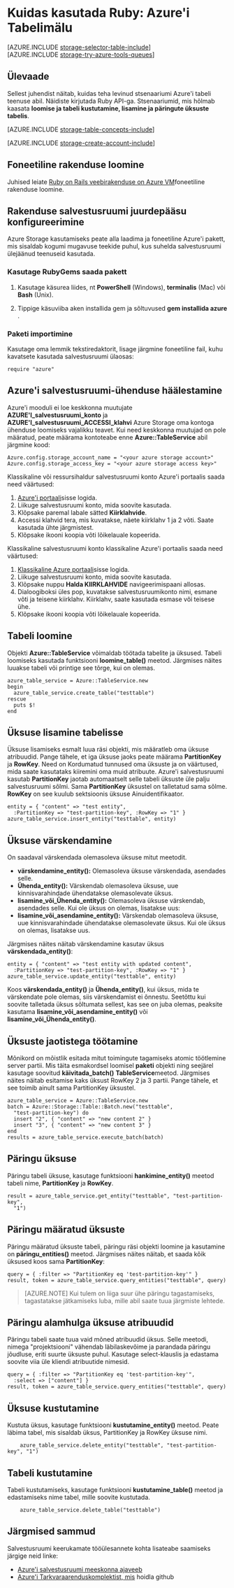 <properties
    pageTitle="Azure'i Tabelimälu kaudu Ruby kasutamine | Microsoft Azure'i"
    description="Liigendatud andmete talletamiseks pilveteenuses Azure'i tabelimälu, NoSQL andmete poe kaudu."
    services="storage"
    documentationCenter="ruby"
    authors="tamram"
    manager="carmonm"
    editor=""/>
<tags
    ms.service="storage"
    ms.workload="storage"
    ms.tgt_pltfrm="na"
    ms.devlang="ruby"
    ms.topic="article"
    ms.date="10/18/2016"
    ms.author="tamram"/>


# <a name="how-to-use-azure-table-storage-from-ruby"></a>Kuidas kasutada Ruby: Azure'i Tabelimälu

[AZURE.INCLUDE [storage-selector-table-include](../../includes/storage-selector-table-include.md)]
<br/>
[AZURE.INCLUDE [storage-try-azure-tools-queues](../../includes/storage-try-azure-tools-tables.md)]

## <a name="overview"></a>Ülevaade

Sellest juhendist näitab, kuidas teha levinud stsenaariumi Azure'i tabeli teenuse abil. Näidiste kirjutada Ruby API-ga. Stsenaariumid, mis hõlmab kaasata **loomise ja tabeli kustutamine, lisamine ja päringute üksuste tabelis**.

[AZURE.INCLUDE [storage-table-concepts-include](../../includes/storage-table-concepts-include.md)]

[AZURE.INCLUDE [storage-create-account-include](../../includes/storage-create-account-include.md)]

## <a name="create-a-ruby-application"></a>Foneetiline rakenduse loomine

Juhised leiate [Ruby on Rails veebirakenduse on Azure VM](../virtual-machines/linux/classic/virtual-machines-linux-classic-ruby-rails-web-app.md)foneetiline rakenduse loomine.


## <a name="configure-your-application-to-access-storage"></a>Rakenduse salvestusruumi juurdepääsu konfigureerimine

Azure Storage kasutamiseks peate alla laadima ja foneetiline Azure'i pakett, mis sisaldab kogumi mugavuse teekide puhul, kus suhelda salvestusruumi ülejäänud teenuseid kasutada.

### <a name="use-rubygems-to-obtain-the-package"></a>Kasutage RubyGems saada pakett

1. Kasutage käsurea liides, nt **PowerShell** (Windows), **terminalis** (Mac) või **Bash** (Unix).

2. Tippige käsuviiba aken installida gem ja sõltuvused **gem installida azure** .

### <a name="import-the-package"></a>Paketi importimine

Kasutage oma lemmik tekstiredaktorit, lisage järgmine foneetiline fail, kuhu kavatsete kasutada salvestusruumi ülaosas:

    require "azure"

## <a name="set-up-an-azure-storage-connection"></a>Azure'i salvestusruumi-ühenduse häälestamine

Azure'i mooduli ei loe keskkonna muutujate **AZURE'I\_salvestusruumi\_konto** ja **AZURE'I\_salvestusruumi\_ACCESSI\_klahvi** Azure Storage oma kontoga ühenduse loomiseks vajalikku teavet. Kui need keskkonna muutujad on pole määratud, peate määrama kontoteabe enne **Azure::TableService** abil järgmine kood:

    Azure.config.storage_account_name = "<your azure storage account>"
    Azure.config.storage_access_key = "<your azure storage access key>"

Klassikaline või ressursihaldur salvestusruumi konto Azure'i portaalis saada need väärtused:

1. [Azure'i portaali](https://portal.azure.com)sisse logida.
2. Liikuge salvestusruumi konto, mida soovite kasutada.
3. Klõpsake paremal labale sätted **Kiirklahvide**.
4. Accessi klahvid tera, mis kuvatakse, näete kiirklahv 1 ja 2 võti. Saate kasutada ühte järgmistest. 
5. Klõpsake ikooni koopia võti lõikelauale kopeerida. 

Klassikaline salvestusruumi konto klassikaline Azure'i portaalis saada need väärtused:

1. [Klassikaline Azure portaali](https://manage.windowsazure.com)sisse logida.
2. Liikuge salvestusruumi konto, mida soovite kasutada.
3. Klõpsake nuppu **Halda KIIRKLAHVIDE** navigeerimispaani allosas.
4. Dialoogiboksi üles pop, kuvatakse salvestusruumikonto nimi, esmane võti ja teisene kiirklahv. Kiirklahv, saate kasutada esmase või teisese ühe. 
5. Klõpsake ikooni koopia võti lõikelauale kopeerida.

## <a name="create-a-table"></a>Tabeli loomine

Objekti **Azure::TableService** võimaldab töötada tabelite ja üksused. Tabeli loomiseks kasutada funktsiooni **loomine\_table()** meetod. Järgmises näites luuakse tabeli või printige see tõrge, kui on olemas.

    azure_table_service = Azure::TableService.new
    begin
      azure_table_service.create_table("testtable")
    rescue
      puts $!
    end

## <a name="add-an-entity-to-a-table"></a>Üksuse lisamine tabelisse

Üksuse lisamiseks esmalt luua räsi objekti, mis määratleb oma üksuse atribuudid. Pange tähele, et iga üksuse jaoks peate määrama **PartitionKey** ja **RowKey**. Need on Kordumatud tunnused oma üksuste ja on väärtused, mida saate kasutataks kiiremini oma muid atribuute. Azure'i salvestusruumi kasutab **PartitionKey** jaotab automaatselt selle tabeli üksuste üle palju salvestusruumi sõlmi. Sama **PartitionKey** üksustel on talletatud sama sõlme. **RowKey** on see kuulub sektsioonis üksuse Ainuidentifikaator.

    entity = { "content" => "test entity",
      :PartitionKey => "test-partition-key", :RowKey => "1" }
    azure_table_service.insert_entity("testtable", entity)

## <a name="update-an-entity"></a>Üksuse värskendamine

On saadaval värskendada olemasoleva üksuse mitut meetodit.

* **värskendamine\_entity():** Olemasoleva üksuse värskendada, asendades selle.
* **Ühenda\_entity():** Värskendab olemasoleva üksuse, uue kinnisvarahindade ühendatakse olemasolevate üksus.
* **lisamine\_või\_Ühenda\_entity():** Olemasoleva üksuse värskendab, asendades selle. Kui ole üksus on olemas, lisatakse uus:
* **lisamine\_või\_asendamine\_entity():** Värskendab olemasoleva üksuse, uue kinnisvarahindade ühendatakse olemasolevate üksus. Kui ole üksus on olemas, lisatakse uus.

Järgmises näites näitab värskendamine kasutav üksus **värskendada\_entity()**:

    entity = { "content" => "test entity with updated content",
      :PartitionKey => "test-partition-key", :RowKey => "1" }
    azure_table_service.update_entity("testtable", entity)

Koos **värskendada\_entity()** ja **Ühenda\_entity()**, kui üksus, mida te värskendate pole olemas, siis värskendamist ei õnnestu. Seetõttu kui soovite talletada üksus sõltumata sellest, kas see on juba olemas, peaksite kasutama **lisamine\_või\_asendamine\_entity()** või **lisamine\_või\_Ühenda\_entity()**.

## <a name="work-with-groups-of-entities"></a>Üksuste jaotistega töötamine

Mõnikord on mõistlik esitada mitut toimingute tagamiseks atomic töötlemine server partii. Mis täita esmakordsel loomisel **paketi** objekti ning seejärel kasutage soovitud **käivitada\_batch()** **TableService**meetod. Järgmises näites näitab esitamise kaks üksust RowKey 2 ja 3 partii. Pange tähele, et see toimib ainult sama PartitionKey üksustel.

    azure_table_service = Azure::TableService.new
    batch = Azure::Storage::Table::Batch.new("testtable",
      "test-partition-key") do
      insert "2", { "content" => "new content 2" }
      insert "3", { "content" => "new content 3" }
    end
    results = azure_table_service.execute_batch(batch)

## <a name="query-for-an-entity"></a>Päringu üksuse

Päringu tabeli üksuse, kasutage funktsiooni **hankimine\_entity()** meetod tabeli nime, **PartitionKey** ja **RowKey**.

    result = azure_table_service.get_entity("testtable", "test-partition-key",
      "1")

## <a name="query-a-set-of-entities"></a>Päringu määratud üksuste

Päringu määratud üksuste tabeli, päringu räsi objekti loomine ja kasutamine on **päringu\_entities()** meetod. Järgmises näites näitab, et saada kõik üksused koos sama **PartitionKey**:

    query = { :filter => "PartitionKey eq 'test-partition-key'" }
    result, token = azure_table_service.query_entities("testtable", query)

> [AZURE.NOTE] Kui tulem on liiga suur ühe päringu tagastamiseks, tagastatakse jätkamiseks luba, mille abil saate tuua järgmiste lehtede.

## <a name="query-a-subset-of-entity-properties"></a>Päringu alamhulga üksuse atribuudid

Päringu tabeli saate tuua vaid mõned atribuudid üksus. Selle meetodi, nimega "projektsiooni" vähendab läbilaskevõime ja parandada päringu jõudluse, eriti suurte üksuste puhul. Kasutage select-klauslis ja edastama soovite viia üle kliendi atribuutide nimesid.

    query = { :filter => "PartitionKey eq 'test-partition-key'",
      :select => ["content"] }
    result, token = azure_table_service.query_entities("testtable", query)

## <a name="delete-an-entity"></a>Üksuse kustutamine

Kustuta üksus, kasutage funktsiooni **kustutamine\_entity()** meetod. Peate läbima tabel, mis sisaldab üksus, PartitionKey ja RowKey üksuse nimi.

        azure_table_service.delete_entity("testtable", "test-partition-key", "1")

## <a name="delete-a-table"></a>Tabeli kustutamine

Tabeli kustutamiseks, kasutage funktsiooni **kustutamine\_table()** meetod ja edastamiseks nime tabel, mille soovite kustutada.

        azure_table_service.delete_table("testtable")

## <a name="next-steps"></a>Järgmised sammud

Salvestusruumi keerukamate tööülesannete kohta lisateabe saamiseks järgige neid linke:

- [Azure'i salvestusruumi meeskonna ajaveeb](http://blogs.msdn.com/b/windowsazurestorage/)
- [Azure'i Tarkvaraarenduskomplektist, mis](http://github.com/WindowsAzure/azure-sdk-for-ruby) hoidla github
